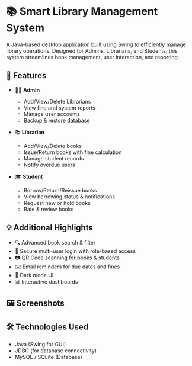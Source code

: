 # 📚 Smart Library Management System

A Java-based desktop application built using Swing to efficiently manage library operations. Designed for Admins, Librarians, and Students, this system streamlines book management, user interaction, and reporting.

## 🚀 Features

- 👨‍💼 **Admin**
  - Add/View/Delete Librarians
  - View fine and system reports
  - Manage user accounts
  - Backup & restore database

- 📚 **Librarian**
  - Add/View/Delete books
  - Issue/Return books with fine calculation
  - Manage student records
  - Notify overdue users

- 🎓 **Student**
  - Borrow/Return/Reissue books
  - View borrowing status & notifications
  - Request new or hold books
  - Rate & review books

## 💡 Additional Highlights

- 🔍 Advanced book search & filter
- 🔐 Secure multi-user login with role-based access
- 📷 QR Code scanning for books & students
- ✉️ Email reminders for due dates and fines
- 🌙 Dark mode UI
- 📊 Interactive dashboards

## 🖼️ Screenshots


## 🛠️ Technologies Used

- Java (Swing for GUI)
- JDBC (for database connectivity)
- MySQL / SQLite (Database)
